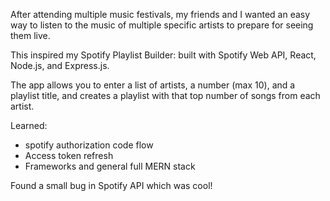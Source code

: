After attending multiple music festivals, my friends and I wanted an easy way to listen to the music of multiple specific artists to prepare for seeing them live. 

This inspired my Spotify Playlist Builder: built with Spotify Web API, React, Node.js, and Express.js.

The app allows you to enter a list of artists, a number (max 10), and a playlist title, and creates a playlist with that top number of songs from each artist.

Learned:
- spotify authorization code flow
- Access token refresh
- Frameworks and general full MERN stack


Found a small bug in Spotify API which was cool!


